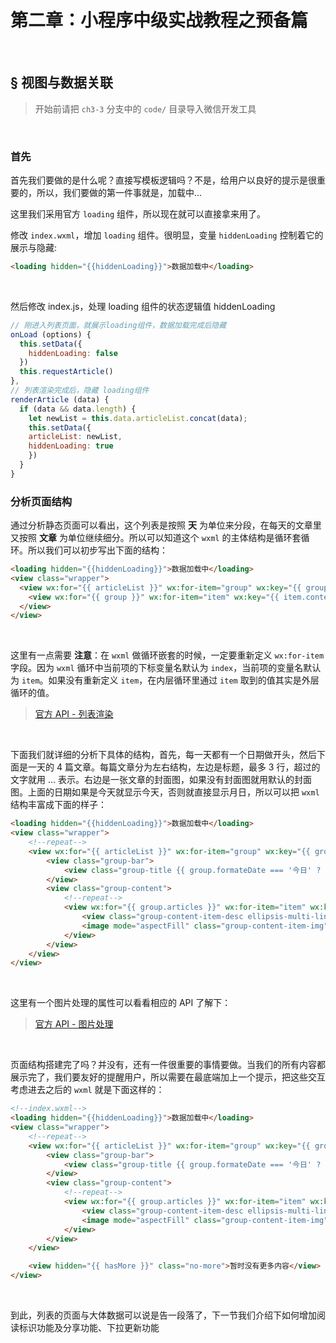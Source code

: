 # 第二章：小程序中级实战教程之预备篇  

<br>  


## <a>&sect; 视图与数据关联</a>  
> 开始前请把 `ch3-3` 分支中的 `code/` 目录导入微信开发工具  

<br>

### 首先

首先我们要做的是什么呢？直接写模板逻辑吗？不是，给用户以良好的提示是很重要的，所以，我们要做的第一件事就是，加载中...

这里我们采用官方 `loading` 组件，所以现在就可以直接拿来用了。

修改 `index.wxml`，增加 `loading` 组件。很明显，变量 `hiddenLoading` 控制着它的展示与隐藏:
```html
<loading hidden="{{hiddenLoading}}">数据加载中</loading>
``` 

<br>

然后修改 index.js，处理 loading 组件的状态逻辑值 hiddenLoading 
```js
// 刚进入列表页面，就展示loading组件，数据加载完成后隐藏
onLoad (options) {
  this.setData({
    hiddenLoading: false
  })
  this.requestArticle()
},
// 列表渲染完成后，隐藏 loading组件
renderArticle (data) {
  if (data && data.length) {
    let newList = this.data.articleList.concat(data);
    this.setData({
	articleList: newList,
	hiddenLoading: true
    })
  }
}
```

### 分析页面结构

通过分析静态页面可以看出，这个列表是按照 **天** 为单位来分段，在每天的文章里又按照 **文章** 为单位继续细分。所以可以知道这个 `wxml` 的主体结构是循环套循环。所以我们可以初步写出下面的结构：

```html
<loading hidden="{{hiddenLoading}}">数据加载中</loading>
<view class="wrapper">
  <view wx:for="{{ articleList }}" wx:for-item="group" wx:key="{{ group.date }}" class="group">
    <view wx:for="{{ group }}" wx:for-item="item" wx:key="{{ item.contentId }}"></view>
  </view>
</view>
```  
<br>  

这里有一点需要 **注意**：在 `wxml` 做循环嵌套的时候，一定要重新定义 `wx:for-item` 字段。因为 `wxml` 循环中当前项的下标变量名默认为 `index`，当前项的变量名默认为 `item`。如果没有重新定义 `item`，在内层循环里通过 `item` 取到的值其实是外层循环的值。

> [官方 API - 列表渲染](https://mp.weixin.qq.com/debug/wxadoc/dev/framework/view/wxml/list.html)

<br>    

下面我们就详细的分析下具体的结构，首先，每一天都有一个日期做开头，然后下面是一天的 4 篇文章。每篇文章分为左右结构，左边是标题，最多 3 行，超过的文字就用 … 表示。右边是一张文章的封面图，如果没有封面图就用默认的封面图。上面的日期如果是今天就显示今天，否则就直接显示月日，所以可以把 `wxml` 结构丰富成下面的样子：

```html
<loading hidden="{{hiddenLoading}}">数据加载中</loading>
<view class="wrapper">
    <!--repeat-->
    <view wx:for="{{ articleList }}" wx:for-item="group" wx:key="{{ group.date }}" class="group">
        <view class="group-bar">
            <view class="group-title {{ group.formateDate === '今日' ? 'on' : ''}}">{{ group.formateDate }}</view>
        </view>
        <view class="group-content">
            <!--repeat-->
            <view wx:for="{{ group.articles }}" wx:for-item="item" wx:key="{{ item.contentId }}" data-item="{{ item }}" class="group-content-item">
                <view class="group-content-item-desc ellipsis-multi-line ellipsis-line-3">{{ item.title }}</view>
                <image mode="aspectFill" class="group-content-item-img" src="{{ item.cover || defaultImg.coverImg }}" ></image>
            </view>
        </view>
    </view>
</view>
```  
<br>  

这里有一个图片处理的属性可以看看相应的 API 了解下：

> [官方 API - 图片处理](https://mp.weixin.qq.com/debug/wxadoc/dev/component/image.html)


<br>  

页面结构搭建完了吗？并没有，还有一件很重要的事情要做。当我们的所有内容都展示完了，我们要友好的提醒用户，所以需要在最底端加上一个提示，把这些交互考虑进去之后的 `wxml` 就是下面这样的：

```html
<!--index.wxml-->
<loading hidden="{{hiddenLoading}}">数据加载中</loading>
<view class="wrapper">
    <!--repeat-->
    <view wx:for="{{ articleList }}" wx:for-item="group" wx:key="{{ group.date }}" class="group">
        <view class="group-bar">
            <view class="group-title {{ group.formateDate === '今日' ? 'on' : ''}}">{{ group.formateDate }}</view>
        </view>
        <view class="group-content">
            <!--repeat-->
            <view wx:for="{{ group.articles }}" wx:for-item="item" wx:key="{{ item.contentId }}" data-item="{{ item }}" class="group-content-item">
                <view class="group-content-item-desc ellipsis-multi-line ellipsis-line-3">{{ item.title }}</view>
                <image mode="aspectFill" class="group-content-item-img" src="{{ item.cover || defaultImg.coverImg }}" ></image>
            </view>
        </view>
    </view>

    <view hidden="{{ hasMore }}" class="no-more">暂时没有更多内容</view>
</view>
```  
<br>  

到此，列表的页面与大体数据可以说是告一段落了，下一节我们介绍下如何增加阅读标识功能及分享功能、下拉更新功能  
